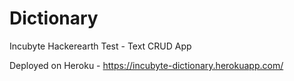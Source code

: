 # Dictionary
Incubyte Hackerearth Test - Text CRUD App

Deployed on Heroku - https://incubyte-dictionary.herokuapp.com/
